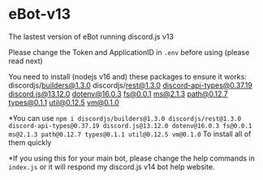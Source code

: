 # eBot-v13
The lastest version of eBot running discord.js v13

Please change the Token and ApplicationID in `.env` before using (please read next)

You need to install (nodejs v16 and) these packages to ensure it works:
discordjs/builders@1.3.0
discordjs/rest@1.3.0
discord-api-types@0.37.19
discord.js@13.12.0
dotenv@16.0.3
fs@0.0.1
ms@2.1.3
path@0.12.7
types@0.1.1
util@0.12.5
vm@0.1.0

*You can use `npm i discordjs/builders@1.3.0 discordjs/rest@1.3.0 discord-api-types@0.37.19 discord.js@13.12.0 dotenv@16.0.3 fs@0.0.1 ms@2.1.3 path@0.12.7 types@0.1.1 util@0.12.5 vm@0.1.0` To install all of them quickly

*If you using this for your main bot, please change the help commands in `index.js` or it will respond my discord.js v14 bot help website.
